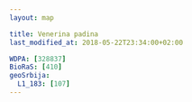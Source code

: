 ```yaml
---
layout: map

title: Venerina padina
last_modified_at: 2018-05-22T23:34:00+02:00

WDPA: [328837]
BioRaS: [410]
geoSrbija:
  L1_183: [107]
---
```

